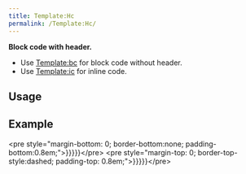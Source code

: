 ```yaml
---
title: Template:Hc
permalink: /Template:Hc/
---
```


<noinclude>

**Block code with header.**

-   Use [Template:bc](/Template:bc "wikilink") for block code without header.
-   Use [Template:ic](/Template:ic "wikilink") for inline code.

Usage
-----

Example
-------

</noinclude><includeonly><pre<noinclude></noinclude> style="margin-bottom: 0; border-bottom:none; padding-bottom:0.8em;"&gt;}}}}}</pre<noinclude></noinclude>&gt; <pre<noinclude></noinclude> style="margin-top: 0; border-top-style:dashed; padding-top: 0.8em;"&gt;}}}}}</pre<noinclude></noinclude>&gt;</includeonly><noinclude> </noinclude>